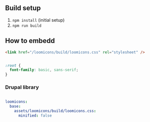 ## Build setup

1. `npm install` (initial setup)
2. `npm run build`

## How to embedd

```html
<link href="/loomicons/build/loomicons.css" rel="stylesheet" />
```

```css

:root {
  font-family: basic, sans-serif;
}

```

### Drupal library

```yml

loomicons:
  base:
    assets/loomicons/build/loomicons.css:
      minified: false
```
